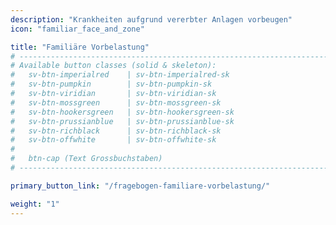 ```yaml
---
description: "Krankheiten aufgrund vererbter Anlagen vorbeugen"
icon: "familiar_face_and_zone"

title: "Familiäre Vorbelastung"
# ------------------------------------------------------------------------------
# Available button classes (solid & skeleton):
#   sv-btn-imperialred    | sv-btn-imperialred-sk
#   sv-btn-pumpkin        | sv-btn-pumpkin-sk
#   sv-btn-viridian       | sv-btn-viridian-sk
#   sv-btn-mossgreen      | sv-btn-mossgreen-sk
#   sv-btn-hookersgreen   | sv-btn-hookersgreen-sk
#   sv-btn-prussianblue   | sv-btn-prussianblue-sk
#   sv-btn-richblack      | sv-btn-richblack-sk
#   sv-btn-offwhite       | sv-btn-offwhite-sk
#
#   btn-cap (Text Grossbuchstaben)
# ------------------------------------------------------------------------------

primary_button_link: "/fragebogen-familiare-vorbelastung/"

weight: "1"
---
```



